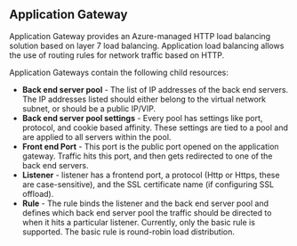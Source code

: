 ## Application Gateway

Application Gateway provides an Azure-managed HTTP load balancing solution based on layer 7 load balancing. Application load balancing allows the use of routing rules for network traffic based on HTTP. 

Application Gateways contain the following child resources:

- **Back end server pool** - The list of IP addresses of the back end servers. The IP addresses listed should either belong to the virtual network subnet, or should be a public IP/VIP. 
- **Back end server pool settings** - Every pool has settings like port, protocol, and cookie based affinity. These settings are tied to a pool and are applied to all servers within the pool.
- **Front end Port** - This port is the public port opened on the application gateway. Traffic hits this port, and then gets redirected to one of the back end servers.
- **Listener** - listener has a frontend port, a protocol (Http or Https, these are case-sensitive), and the SSL certificate name (if configuring SSL offload). 
- **Rule** - The rule binds the listener and the back end server pool and defines which back end server pool the traffic should be directed to when it hits a particular listener. Currently, only the basic rule is supported. The basic rule is round-robin load distribution.
